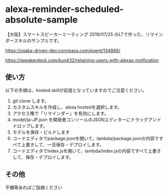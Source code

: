 # alexa-reminder-scheduled-absolute-sample

【大阪】スマートスピーカーミーティング 2019/07/25 のLTで作った、リマインダースキルのサンプルです。

https://osaka-driven-dev.connpass.com/event/134869/

https://speakerdeck.com/kun432/retaining-users-with-alexas-notification

## 使い方

以下の手順は、hosted skillが前提となっていますのでご注意ください。

1. git clone します。
2. カスタムスキルを作成し、alexa hostedを選択します。
3. アクセス権で「リマインダー」を有効にします。
4. model/ja-JP.json を開発者コンソールのJSONエディターにドラッグアンドドロップします。
5. モデルを保存・ビルドします
6. コードエディタでpackage.jsonを開いて、lambda/package.jsonの内容ですべて上書きして、一旦保存・デプロイします。
7. コードエディタでindex.jsを開いて、lambda/index.jsの内容ですべて上書きして、保存・デプロイします。

## その他

不備等あればご指摘ください